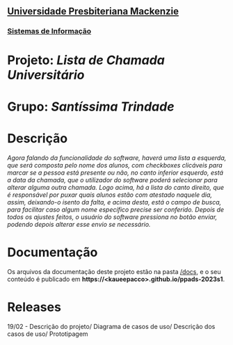 <h2><a href= "https://www.mackenzie.br">Universidade Presbiteriana Mackenzie</a></h2>
<h3><a href= "https://www.mackenzie.br/graduacao/sao-paulo-higienopolis/sistemas-de-informacao">Sistemas de Informação</a></h3>

# Projeto: *Lista de Chamada Universitário*

# Grupo: *Santíssima Trindade*

# Descrição

*Agora falando da funcionalidade do software, haverá uma lista a esquerda, que será composta pelo nome dos alunos, com checkboxes clicáveis para marcar se a pessoa está presente ou não, no canto inferior esquerdo, está a data da chamada, que o utilizador do software poderá selecionar para alterar alguma outra chamada. Logo acima, há a lista do canto direito, que é responsável por puxar quais alunos estão com atestado naquele dia, assim, deixando-o isento da falta, e acima desta, está o campo de busca, para facilitar caso algum nome específico precise ser conferido. Depois de todos os ajustes feitos, o usuário do software pressiona no botão enviar, podendo depois alterar esse envio se necessário.*

# Documentação

Os arquivos da documentação deste projeto estão na pasta [/docs](/docs), e o seu conteúdo é publicado em **https://&lt;kaueepacco&gt;.github.io/ppads-2023s1**.

# Releases

19/02 - Descrição do projeto/ Diagrama de casos de uso/ Descrição dos casos de uso/ Prototipagem
